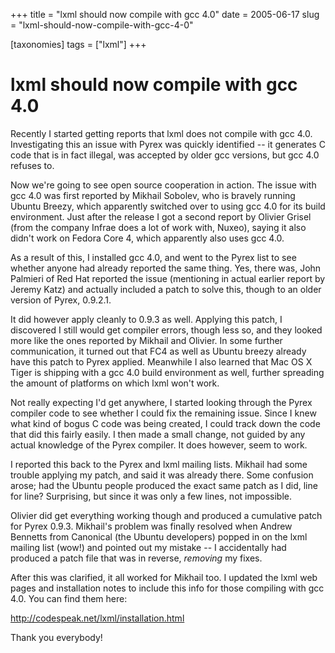 +++
title = "lxml should now compile with gcc 4.0"
date = 2005-06-17
slug = "lxml-should-now-compile-with-gcc-4-0"

[taxonomies]
tags = ["lxml"]
+++

# lxml should now compile with gcc 4.0

Recently I started getting reports that lxml does not compile with gcc
4.0. Investigating this an issue with Pyrex was quickly identified -- it
generates C code that is in fact illegal, was accepted by older gcc
versions, but gcc 4.0 refuses to.

Now we're going to see open source cooperation in action. The issue with
gcc 4.0 was first reported by Mikhail Sobolev, who is bravely running
Ubuntu Breezy, which apparently switched over to using gcc 4.0 for its
build environment. Just after the release I got a second report by
Olivier Grisel (from the company Infrae does a lot of work with, Nuxeo),
saying it also didn't work on Fedora Core 4, which apparently also uses
gcc 4.0.

As a result of this, I installed gcc 4.0, and went to the Pyrex list to
see whether anyone had already reported the same thing. Yes, there was,
John Palmieri of Red Hat reported the issue (mentioning in actual
earlier report by Jeremy Katz) and actually included a patch to solve
this, though to an older version of Pyrex, 0.9.2.1.

It did however apply cleanly to 0.9.3 as well. Applying this patch, I
discovered I still would get compiler errors, though less so, and they
looked more like the ones reported by Mikhail and Olivier. In some
further communication, it turned out that FC4 as well as Ubuntu breezy
already have this patch to Pyrex applied. Meanwhile I also learned that
Mac OS X Tiger is shipping with a gcc 4.0 build environment as well,
further spreading the amount of platforms on which lxml won't work.

Not really expecting I'd get anywhere, I started looking through the
Pyrex compiler code to see whether I could fix the remaining issue.
Since I knew what kind of bogus C code was being created, I could track
down the code that did this fairly easily. I then made a small change,
not guided by any actual knowledge of the Pyrex compiler. It does
however, seem to work.

I reported this back to the Pyrex and lxml mailing lists. Mikhail had
some trouble applying my patch, and said it was already there. Some
confusion arose; had the Ubuntu people produced the exact same patch as
I did, line for line? Surprising, but since it was only a few lines, not
impossible.

Olivier did get everything working though and produced a cumulative
patch for Pyrex 0.9.3. Mikhail's problem was finally resolved when
Andrew Bennetts from Canonical (the Ubuntu developers) popped in on the
lxml mailing list (wow!) and pointed out my mistake -- I accidentally
had produced a patch file that was in reverse, *removing* my fixes.

After this was clarified, it all worked for Mikhail too. I updated the
lxml web pages and installation notes to include this info for those
compiling with gcc 4.0. You can find them here:

<http://codespeak.net/lxml/installation.html>

Thank you everybody!
